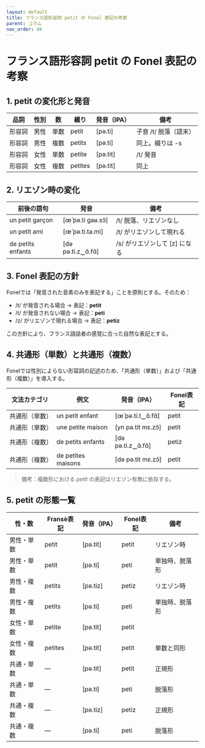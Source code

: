 ```yaml
---
layout: default
title: フランス語形容詞 petit の Fonel 表記の考察
parent: コラム
nav_order: 40
---
```


# フランス語形容詞 petit の Fonel 表記の考察

## 1. petit の変化形と発音

| 品詞      | 性別 | 数   | 綴り    | 発音（IPA） | 備考                       |
|-----------|------|------|----------|--------------|----------------------------|
| 形容詞    | 男性 | 単数 | petit    | [pə.ti]      | 子音 /t/ 脱落（語末）       |
| 形容詞    | 男性 | 複数 | petits   | [pə.ti]      | 同上。綴りは -s             |
| 形容詞    | 女性 | 単数 | petite   | [pə.tit]     | /t/ 発音                    |
| 形容詞    | 女性 | 複数 | petites  | [pə.tit]     | 同上                        |

## 2. リエゾン時の変化

| 前後の語句             | 発音                | 備考                             |
|------------------------|---------------------|----------------------------------|
| un petit garçon        | [œ̃ pə.ti ɡaʁ.sɔ̃]   | /t/ 脱落、リエゾンなし           |
| un petit ami           | [œ̃ pə.ti.ta.mi]     | /t/ がリエゾンして現れる        |
| de petits enfants      | [də pə.ti.z‿ɑ̃.fɑ̃]  | /s/ がリエゾンして [z] になる   |

## 3. Fonel 表記の方針

Fonelでは「発音された音素のみを表記する」ことを原則とする。そのため：

- /t/ が発音される場合 → 表記：**petit**
- /t/ が発音されない場合 → 表記：**peti**
- /z/ がリエゾンで現れる場合 → 表記：**petiz**

この方針により、フランス語話者の感覚に合った自然な表記とする。

## 4. 共通形（単数）と共通形（複数）

Fonelでは性別によらない形容詞の記述のため、「共通形（単数）」および「共通形（複数）」を導入する。

| 文法カテゴリ | 例文                             | 発音（IPA）           | Fonel表記         |
|--------------|----------------------------------|------------------------|--------------------|
| 共通形（単数） | un petit enfant                  | [œ̃ pə.ti.t‿ɑ̃.fɑ̃]     | petit              |
| 共通形（単数） | une petite maison                | [yn pə.tit mɛ.zɔ̃]     | petit              |
| 共通形（複数） | de petits enfants                | [də pə.ti.z‿ɑ̃.fɑ̃]     | petiz              |
| 共通形（複数） | de petites maisons               | [də pə.tit mɛ.zɔ̃]     | petit              |

> 備考：複数形における *petit* の表記はリエゾン有無に依存する。

## 5. petit の形態一覧

| 性・数       | Fransè表記 | 発音（IPA） | Fonel表記 | 備考                         |
|--------------|------------|--------------|------------|------------------------------|
| 男性・単数   | petit      | [pə.tit]     | petit      | リエゾン時                   |
| 男性・単数   | petit      | [pə.ti]      | peti       | 単独時、脱落形               |
| 男性・複数   | petits     | [pə.tiz]     | petiz      | リエゾン時                   |
| 男性・複数   | petits     | [pə.ti]      | peti       | 単独時、脱落形               |
| 女性・単数   | petite     | [pə.tit]     | petit      |                              |
| 女性・複数   | petites    | [pə.tit]     | petit      | 単数と同形                   |
| 共通・単数   | —          | [pə.tit]     | petit      | 正規形                       |
| 共通・単数   | —          | [pə.ti]      | peti       | 脱落形                       |
| 共通・複数   | —          | [pə.tiz]     | petiz      | 正規形                       |
| 共通・複数   | —          | [pə.ti]      | peti       | 脱落形                       |
